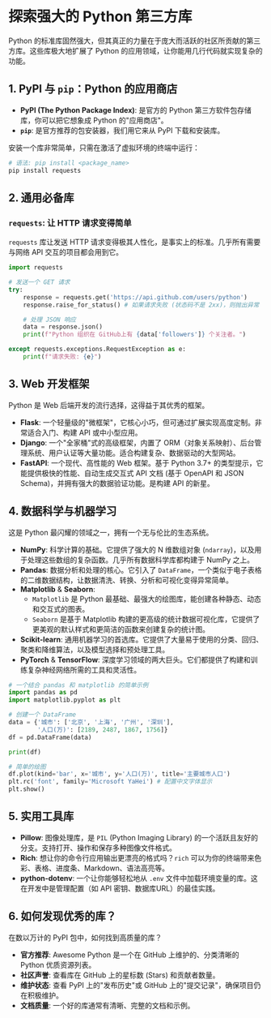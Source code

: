 # 探索强大的 Python 第三方库

Python 的标准库固然强大，但其真正的力量在于庞大而活跃的社区所贡献的第三方库。这些库极大地扩展了 Python 的应用领域，让你能用几行代码就实现复杂的功能。

## 1. PyPI 与 `pip`：Python 的应用商店

-   **PyPI (The Python Package Index)**: 是官方的 Python 第三方软件包存储库，你可以把它想象成 Python 的"应用商店"。
-   **`pip`**: 是官方推荐的包安装器，我们用它来从 PyPI 下载和安装库。

安装一个库非常简单，只需在激活了虚拟环境的终端中运行：
```bash
# 语法: pip install <package_name>
pip install requests
```

## 2. 通用必备库

### `requests`: 让 HTTP 请求变得简单
`requests` 库让发送 HTTP 请求变得极其人性化，是事实上的标准。几乎所有需要与网络 API 交互的项目都会用到它。

```python
import requests

# 发送一个 GET 请求
try:
    response = requests.get('https://api.github.com/users/python')
    response.raise_for_status() # 如果请求失败 (状态码不是 2xx)，则抛出异常

    # 处理 JSON 响应
    data = response.json()
    print(f"Python 组织在 GitHub上有 {data['followers']} 个关注者。")

except requests.exceptions.RequestException as e:
    print(f"请求失败: {e}")
```

## 3. Web 开发框架

Python 是 Web 后端开发的流行选择，这得益于其优秀的框架。

-   **Flask**: 一个轻量级的"微框架"，它核心小巧，但可通过扩展实现高度定制。非常适合入门、构建 API 或中小型应用。
-   **Django**: 一个"全家桶"式的高级框架，内置了 ORM（对象关系映射）、后台管理系统、用户认证等大量功能。适合构建复杂、数据驱动的大型网站。
-   **FastAPI**: 一个现代、高性能的 Web 框架。基于 Python 3.7+ 的类型提示，它能提供极快的性能、自动生成交互式 API 文档 (基于 OpenAPI 和 JSON Schema)，并拥有强大的数据验证功能。是构建 API 的新星。

## 4. 数据科学与机器学习

这是 Python 最闪耀的领域之一，拥有一个无与伦比的生态系统。

-   **NumPy**: 科学计算的基础。它提供了强大的 N 维数组对象 (`ndarray`)，以及用于处理这些数组的复杂函数。几乎所有数据科学库都构建于 NumPy 之上。
-   **Pandas**: 数据分析和处理的核心。它引入了 `DataFrame`，一个类似于电子表格的二维数据结构，让数据清洗、转换、分析和可视化变得异常简单。
-   **Matplotlib** & **Seaborn**:
    -   `Matplotlib` 是 Python 最基础、最强大的绘图库，能创建各种静态、动态和交互式的图表。
    -   `Seaborn` 是基于 Matplotlib 构建的更高级的统计数据可视化库，它提供了更美观的默认样式和更简洁的函数来创建复杂的统计图。
-   **Scikit-learn**: 通用机器学习的首选库。它提供了大量易于使用的分类、回归、聚类和降维算法，以及模型选择和预处理工具。
-   **PyTorch** & **TensorFlow**: 深度学习领域的两大巨头。它们都提供了构建和训练复杂神经网络所需的工具和灵活性。

```python
# 一个结合 pandas 和 matplotlib 的简单示例
import pandas as pd
import matplotlib.pyplot as plt

# 创建一个 DataFrame
data = {'城市': ['北京', '上海', '广州', '深圳'],
        '人口(万)': [2189, 2487, 1867, 1756]}
df = pd.DataFrame(data)

print(df)

# 简单的绘图
df.plot(kind='bar', x='城市', y='人口(万)', title='主要城市人口')
plt.rc('font', family='Microsoft YaHei') # 配置中文字体显示
plt.show()
```

## 5. 实用工具库

-   **Pillow**: 图像处理库，是 `PIL` (Python Imaging Library) 的一个活跃且友好的分支。支持打开、操作和保存多种图像文件格式。
-   **Rich**: 想让你的命令行应用输出更漂亮的格式吗？`rich` 可以为你的终端带来色彩、表格、进度条、Markdown、语法高亮等。
-   **python-dotenv**: 一个让你能够轻松地从 `.env` 文件中加载环境变量的库。这在开发中是管理配置（如 API 密钥、数据库URL）的最佳实践。

## 6. 如何发现优秀的库？

在数以万计的 PyPI 包中，如何找到高质量的库？
-   **官方推荐**: Awesome Python 是一个在 GitHub 上维护的、分类清晰的 Python 优质资源列表。
-   **社区声誉**: 查看库在 GitHub 上的星标数 (Stars) 和贡献者数量。
-   **维护状态**: 查看 PyPI 上的"发布历史"或 GitHub 上的"提交记录"，确保项目仍在积极维护。
-   **文档质量**: 一个好的库通常有清晰、完整的文档和示例。 